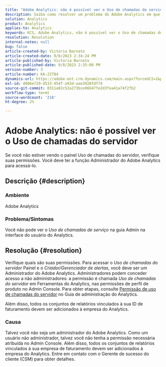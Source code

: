 ```yaml
---
title: "Adobe Analytics: não é possível ver o Uso de chamadas do servidor"
description: Saiba como resolver um problema do Adobe Analytics em que não é possível ver o Uso de chamadas do servidor. Verifique suas permissões.
solution: Analytics
product: Analytics
applies-to: Analytics
keywords: KCS, Adobe Analytics, não é possível ver o Uso de chamadas do servidor, permissões
resolution: Resolution
internal-notes: null
bug: false
article-created-by: Victoria Barnato
article-created-date: 9/8/2023 2:34:24 PM
article-published-by: Victoria Barnato
article-published-date: 9/8/2023 2:35:00 PM
version-number: 3
article-number: KA-22784
dynamics-url: https://adobe-ent.crm.dynamics.com/main.aspx?forceUCI=1&pagetype=entityrecord&etn=knowledgearticle&id=4532a7c9-544e-ee11-be6e-6045bd006c82
exl-id: d006e729-d533-454f-a93d-aae3928fdf74
source-git-commit: 0311a02c52a273bce96b47fe2d3fea41a74f2fb2
workflow-type: tm+mt
source-wordcount: '218'
ht-degree: 2%

---
```


# Adobe Analytics: não é possível ver o Uso de chamadas do servidor


Se você não estiver vendo o painel Uso de chamadas do servidor, verifique suas permissões. Você deve ter a função Administrador do Adobe Analytics para acessá-lo.

## Descrição {#description}


### Ambiente

Adobe Analytics

### Problema/Sintomas

Você não pode ver o *Uso de chamadas de serviço* na guia Admin na interface do usuário do Analytics.


## Resolução {#resolution}


Verifique quais são suas permissões. Para acessar o *Uso de chamadas do servidor* Painel e o *Criador/Gerenciador de alertas*, você deve ser um Administrador do Adobe Analytics. Administradores podem conceder acesso a não administradores: a permissão é chamada *Uso de chamadas do servidor* em Ferramentas do Analytics, nas permissões de perfil de produto no Admin Console. Para obter etapas, consulte [Permissão de uso de chamadas do servidor](https://experienceleague.adobe.com/docs/analytics/admin/admin-tools/server-call-usage/overage-overview.html?lang=en#section_FCC58EB635954A32990D4E67B52B4369) no Guia de administração do Analytics.

Além disso, todos os conjuntos de relatórios vinculados à sua ID de faturamento devem ser adicionados à empresa do Analytics.

### Causa

Talvez você não seja um administrador do Adobe Analytics. Como um usuário não administrador, talvez você não tenha a permissão necessária atribuída no Admin Console. Além disso, todos os conjuntos de relatórios vinculados à sua empresa de faturamento devem ser adicionados à empresa do Analytics. Entre em contato com o Gerente de sucesso do cliente (CSM) para obter detalhes.
